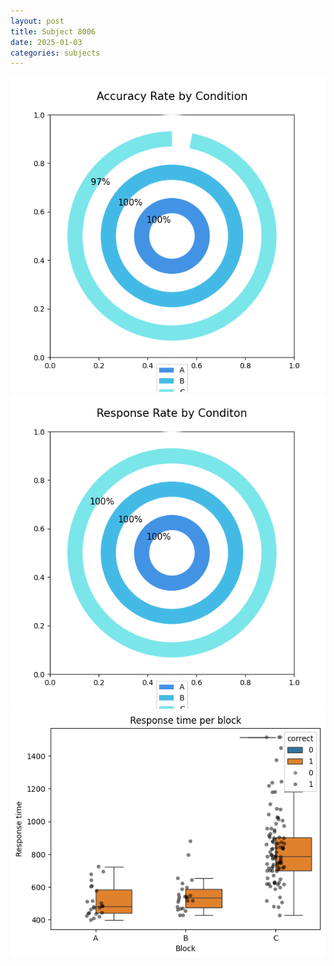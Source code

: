 ```yaml
---
layout: post
title: Subject 8006
date: 2025-01-03
categories: subjects
---
```


![](data/8006/run-9/8006_accuracy_rate.png)
![](data/8006/run-9/8006_response_rate.png)
![](data/8006/run-9/8006_rt.png)
